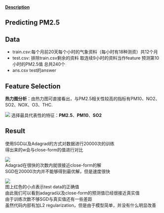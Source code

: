 [**Description**](https://docs.google.com/presentation/d/1r2u-xVytctdRSbaCAHwWlHIBkmJ50Stnpj1hqi9pFXs/edit?usp=sharing)   


## Predicting PM2.5  

## Data   
- train.csv:每个月前20天每个小时的气象资料（每小时有18种测资）共12个月
- test.csv: 排除train.csv剩余的资料 取连续9小时的资料当作feature 预测第10小时的PM2.5值 总共240个
- ans.csv test的answer

## Feature Selection
**热力图分析**：由热力图可直接看出，与PM2.5相关性较高的指标有PM10、NO2、SO2、NOX、O3、THC.

![](https://github.com/Everglowww/ML2017_Hung-yi-Lee_HomeWork/blob/master/HomeWork1/figures/FetureSlection.png) 
选择最具代表性的特征：**PM2.5**、**PM10**、**SO2**




## Result
使用SGD以及Adagrad的方式对数据进行20000次的训练  
得出来的w会与close-form的值进行对比

![](https://github.com/Everglowww/ML2017_Hung-yi-Lee_HomeWork/blob/master/HomeWork1/figures/TrainProcess.png)  
Adagrad在很快的次数内就很接近close-form的解   
SGD在20000次内并不能够得到最优解，但是速度很快   


![](https://github.com/Everglowww/ML2017_Hung-yi-Lee_HomeWork/blob/master/HomeWork1/figures/Compare.png)   
图上红色的小点表示test data的正确值    
由此我们可以看到adagrad以及close-form的预测值已经很接近真实值  
由于训练次数不够SGD与真实值还有一些差距  
虽然代码内部有加L2 regularization，但是由于模型简单，并没有什么明显改善
